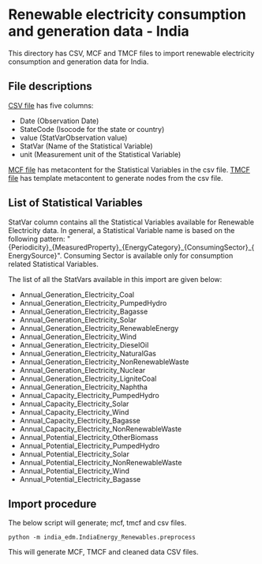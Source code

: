 # Renewable electricity consumption and generation data - India

This directory has CSV, MCF and TMCF files to import renewable electricity consumption and generation data for India.

## File descriptions

[CSV file](./IndiaEnergy_Renewables.csv) has five columns:
- Date (Observation Date)
- StateCode (Isocode for the state or country)
- value (StatVarObservation value)
- StatVar (Name of the Statistical Variable)
- unit (Measurement unit of the Statistical Variable)

[MCF file](./IndiaEnergy_Renewables.mcf) has metacontent for the Statistical Variables in the csv file. [TMCF file](./IndiaEnergy_Renewables.tmcf) has template metacontent to generate nodes from the csv file.

## List of Statistical Variables

StatVar column contains all the Statistical Variables available for Renewable Electricity data. In general, a Statistical Variable name is based on the following pattern:
"{Periodicity}\_{MeasuredProperty}\_{EnergyCategory}\_{ConsumingSector}\_{EnergySource}". Consuming Sector is available only for consumption related Statistical Variables.

The list of all the StatVars available in this import are given below:
- Annual_Generation_Electricity_Coal
- Annual_Generation_Electricity_PumpedHydro
- Annual_Generation_Electricity_Bagasse
- Annual_Generation_Electricity_Solar
- Annual_Generation_Electricity_RenewableEnergy
- Annual_Generation_Electricity_Wind
- Annual_Generation_Electricity_DieselOil
- Annual_Generation_Electricity_NaturalGas
- Annual_Generation_Electricity_NonRenewableWaste
- Annual_Generation_Electricity_Nuclear
- Annual_Generation_Electricity_LigniteCoal
- Annual_Generation_Electricity_Naphtha
- Annual_Capacity_Electricity_PumpedHydro
- Annual_Capacity_Electricity_Solar
- Annual_Capacity_Electricity_Wind
- Annual_Capacity_Electricity_Bagasse
- Annual_Capacity_Electricity_NonRenewableWaste
- Annual_Potential_Electricity_OtherBiomass
- Annual_Potential_Electricity_PumpedHydro
- Annual_Potential_Electricity_Solar
- Annual_Potential_Electricity_NonRenewableWaste
- Annual_Potential_Electricity_Wind
- Annual_Potential_Electricity_Bagasse


## Import procedure

The below script will generate; mcf, tmcf and csv files.

`python -m india_edm.IndiaEnergy_Renewables.preprocess`

This will generate MCF, TMCF and cleaned data CSV files.